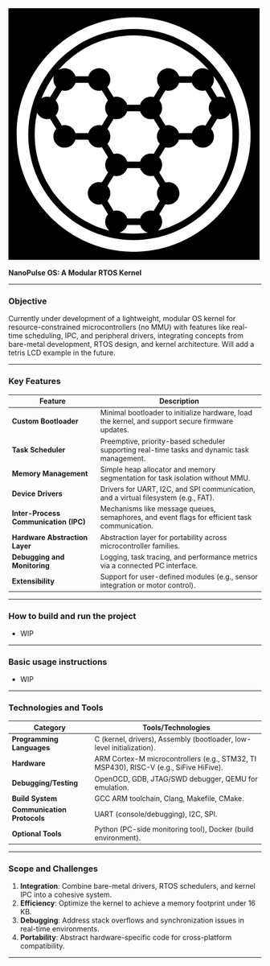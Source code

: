 <picture>
  <source media="(prefers-color-scheme: dark)" srcset="/screenshot/NanoPulseOS-Dark.png">
  <source media="(prefers-color-scheme: light)" srcset="/screenshot/NanoPulseOS-Light.png">
  <img alt="HeliOS Logo" src="/screenshot/NanoPulse-OS-Logo.png">
</picture>

**NanoPulse OS: A Modular RTOS Kernel**  

---

### **Objective**  
Currently under development of a lightweight, modular OS kernel for resource-constrained microcontrollers (no MMU) with features like real-time scheduling, IPC, and peripheral drivers, integrating concepts from bare-metal development, RTOS design, and kernel architecture. Will add a tetris LCD example in the future. 

---

### **Key Features**  

| **Feature**                 | **Description**                                                                 |
|-----------------------------|---------------------------------------------------------------------------------|
| **Custom Bootloader**        | Minimal bootloader to initialize hardware, load the kernel, and support secure firmware updates. |
| **Task Scheduler**           | Preemptive, priority-based scheduler supporting real-time tasks and dynamic task management. |
| **Memory Management**        | Simple heap allocator and memory segmentation for task isolation without MMU.  |
| **Device Drivers**           | Drivers for UART, I2C, and SPI communication, and a virtual filesystem (e.g., FAT). |
| **Inter-Process Communication (IPC)** | Mechanisms like message queues, semaphores, and event flags for efficient task communication. |
| **Hardware Abstraction Layer** | Abstraction layer for portability across microcontroller families.            |
| **Debugging and Monitoring** | Logging, task tracing, and performance metrics via a connected PC interface.    |
| **Extensibility**            | Support for user-defined modules (e.g., sensor integration or motor control).   |

---

### **How to build and run the project** 

 - WIP

---

### **Basic usage instructions** 

 - WIP

---

### **Technologies and Tools**  

| **Category**            | **Tools/Technologies**                                     |
|--------------------------|-----------------------------------------------------------|
| **Programming Languages**| C (kernel, drivers), Assembly (bootloader, low-level initialization). |
| **Hardware**             | ARM Cortex-M microcontrollers (e.g., STM32, TI MSP430), RISC-V (e.g., SiFive HiFive). |
| **Debugging/Testing**    | OpenOCD, GDB, JTAG/SWD debugger, QEMU for emulation.      |
| **Build System**         | GCC ARM toolchain, Clang, Makefile, CMake.               |
| **Communication Protocols**| UART (console/debugging), I2C, SPI.                     |
| **Optional Tools**       | Python (PC-side monitoring tool), Docker (build environment). |

---

### **Scope and Challenges**  

1. **Integration**: Combine bare-metal drivers, RTOS schedulers, and kernel IPC into a cohesive system.  
2. **Efficiency**: Optimize the kernel to achieve a memory footprint under 16 KB.  
3. **Debugging**: Address stack overflows and synchronization issues in real-time environments.  
4. **Portability**: Abstract hardware-specific code for cross-platform compatibility.  

---  

